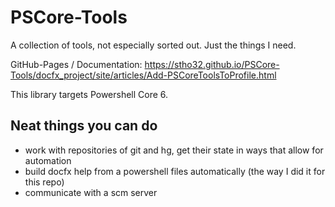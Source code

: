 # PSCore-Tools

A collection of tools, not especially sorted out. Just the things I need. 

GitHub-Pages / Documentation: 
https://stho32.github.io/PSCore-Tools/docfx_project/site/articles/Add-PSCoreToolsToProfile.html 

This library targets Powershell Core 6.

## Neat things you can do 

  - work with repositories of git and hg, get their state in ways that allow for automation
  - build docfx help from a powershell files automatically (the way I did it for this repo)
  - communicate with a scm server


